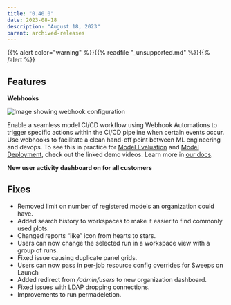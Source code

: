 ```yaml
---
title: "0.40.0"
date: 2023-08-18
description: "August 18, 2023"
parent: archived-releases
---
```


{{% alert color="warning" %}}{{% readfile "_unsupported.md" %}}{{% /alert %}}

## Features

************Webhooks************

![Image showing webhook configuration](https://github.com/wandb/server/assets/97066933/88ebcb78-a2e6-42ed-8a37-1be0b7556a3a)


Enable a seamless model CI/CD workflow using Webhook Automations to trigger specific actions within the CI/CD pipeline when certain events occur. Use webhooks to facilitate a clean hand-off point between ML engineering and devops. To see this in practice for [Model Evaluation](https://www.youtube.com/watch?v=7j-Mtbo-E74) and [Model Deployment](https://www.youtube.com/watch?v=g5UiAFjM2nA), check out the linked demo videos. Learn more in [our docs](https://docs.wandb.ai/guides/models/automation#create-a-webhook-automation). 

**************************************New user activity dashboard on for all customers**************************************

## Fixes

- Removed limit on number of registered models an organization could have.
- Added search history to workspaces to make it easier to find commonly used plots.
- Changed reports “like” icon from hearts to stars.
- Users can now change the selected run in a workspace view with a group of runs.
- Fixed issue causing duplicate panel grids.
- Users can now pass in per-job resource config overrides for Sweeps on Launch
- Added redirect from */admin/users* to new organization dashboard.
- Fixed issues with LDAP dropping connections.
- Improvements to run permadeletion.
